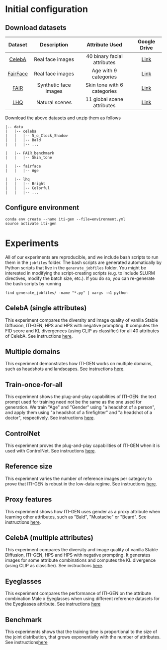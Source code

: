 # Initial configuration
## Download datasets
|   Dataset    |      Description      |       Attribute Used        |                                        Google Drive                                        |
|:------------:|:---------------------:|:---------------------------:|:------------------------------------------------------------------------------------------:|
|  [CelebA](https://mmlab.ie.cuhk.edu.hk/projects/CelebA.html)  |   Real face images    | 40 binary facial attributes | [Link](https://drive.google.com/file/d/1_wxcrzirofEge4i8LTyYBAL0SMQ_LwGO/view?usp=sharing) | 
| [FairFace](https://github.com/joojs/fairface) |   Real face images    |    Age with 9 categories    | [Link](https://drive.google.com/file/d/1_xtui0b0O52u38jbJzrxW8yRRiBHnZaA/view?usp=sharing) |
|   [FAIR](https://trust.is.tue.mpg.de/)   | Synthetic face images |   Skin tone with 6 categories    | [Link](https://drive.google.com/file/d/1_wiqq7FDByLp8Z4WQOeboSEXYsCzmV76/view?usp=sharing) |
|   [LHQ](https://universome.github.io/alis)    |    Natural scenes     | 11 global scene attributes  | [Link](https://drive.google.com/file/d/1_ypk4ouxQptBevUTcWSp0ZbxvqSZGiKg/view?usp=sharing) |

Download the above datasets and unzip them as follows
```angular2html
|-- data
|   |-- celeba
|   |   |-- 5_o_Clock_Shadow
|   |   |-- Bald
|   |   |-- ...

|   |-- FAIR_benchmark
|   |   |-- Skin_tone

|   |-- fairface
|   |   |-- Age

|   |-- lhq
|   |   |-- Bright
|   |   |-- Colorful
|   |   |-- ...
```

## Configure environment
```shell
conda env create --name iti-gen --file=environment.yml
source activate iti-gen
```
# Experiments
All of our experiments are reproducible, and we include bash scripts to run them in the `jobfiles` folder. The bash scripts are generated automatically by Python scripts that live in the `generate_jobfiles` folder. You might be interested in modifying the script-creating scripts (e.g. to include SLURM directives, modify the batch size, etc.). If you do so, you can re-generate the bash scripts by running 
```shell
find generate_jobfiles/ -name "*.py" | xargs -n1 python
```
## CelebA (single attributes)
This experiment compares the diversity and image quality of vanilla Stable Diffusion, ITI-GEN, HPS and HPS with negative prompting. It computes the FID score and KL divergences (using CLIP as classifier) for all 40 attributes of CelebA. See instructions [here](readmes/CelebASingle.md).
## Multiple domains
This experiment demonstrates how ITI-GEN works on multiple domains, such as headshots and landscapes. See instructions [here](readmes/MultipleDomains.md).
## Train-once-for-all
This experiment shows the plug-and-play capabilities of ITI-GEN: the text prompt used for training need not be the same as the one used for generation. We train "Age" and "Gender" using "a headshot of a person", and apply them using "a headshot of a firefighter" and "a headshot of a doctor", respectively. See instructions [here](readmes/TrainOnceForAll.md).
## ControlNet
This experiment proves the plug-and-play capabilities of ITI-GEN when it is used with ControlNet. See instructions [here](readmes/ControlNet.md).
## Reference size
This experiment varies the number of reference images per category to prove that ITI-GEN is robust in the low-data regime. See instructions [here](readmes/ReferenceSize.md).
## Proxy features
This experiment shows how ITI-GEN uses gender as a proxy attribute when learning other attributes, such as "Bald", "Mustache" or "Beard". See instructions [here](readmes/ProxyFeatures.md).
## CelebA (multiple attributes)
This experiment compares the diversity and image quality of vanilla Stable Diffusion, ITI-GEN, HPS and HPS with negative prompting. It generates images for some attribute combinations and computes the KL divergence (using CLIP as classifier).  See instructions [here](readmes/CelebAMulti.md).
## Eyeglasses
This experiment compares the performance of ITI-GEN on the attribute combination Male x Eyeglasses when using different reference datasets for the Eyeglasses attribute. See instructions [here](readmes/DiversityEyeglasses.md)
## Benchmark
This experiments shows that the training time is proportional to the size of the joint distribution, that grows exponentially with the number of attributes. See instructions[here](readmes/Benchmark.md)